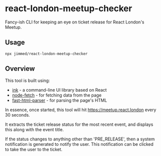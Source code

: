 # react-london-meetup-checker

Fancy-ish CLI for keeping an eye on ticket release for React London's Meetup.

## Usage

`npx jimmed/react-london-meetup-checker`

## Overview

This tool is built using:

- [ink](https://npm.im/ink) - a command-line UI library based on React
- [node-fetch](https://npm.im/node-fetch) - for fetching data from the page
- [fast-html-parser](https://npm.im/fast-html-parser) - for parsing the page's HTML

In essence, once started, this tool will hit https://meetup.react.london every 30 seconds.

It extracts the ticket release status for the most recent event, and displays this along with the event title.

If the status changes to anything other than 'PRE_RELEASE', then a system notification is generated to notify the user. This notification can be clicked to take the user to the ticket.
